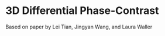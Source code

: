 3D Differential Phase-Contrast
==============================

Based on paper by Lei Tian, Jingyan Wang, and Laura Waller
